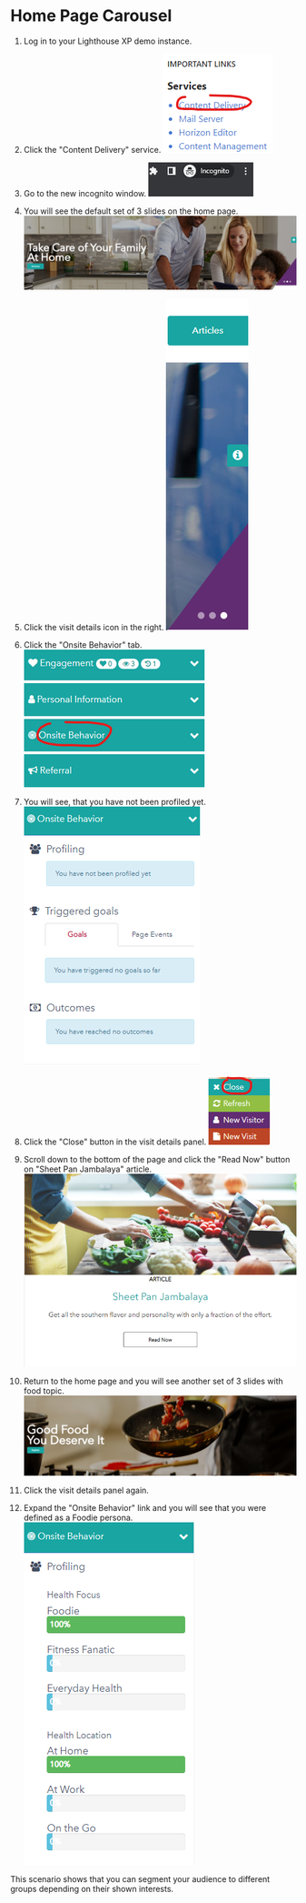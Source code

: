 # Home Page Carousel

1. Log in to your Lighthouse XP demo instance.
2. Click the "Content Delivery" service.
![Content Delivery service](./media/image1.png)

3. Go to the new incognito window.
![Incognito mode](./media/image2.png)

4. You will see the default set of 3 slides on the home page.
![Home banner](./media/image3.png)

5. Click the visit details icon in the right.
![Visit details icon](./media/image5.png)

6. Click the "Onsite Behavior" tab.
![Onsite Behavior Tab](./media/image4.png)

7. You will see, that you have not been profiled yet.
![Profiling field](./media/image6.png)
> 
8. Click the "Close" button in the visit details panel.
![Close button](./media/image7.png)
> 
9. Scroll down to the bottom of the page and click the "Read Now" button on "Sheet Pan Jambalaya" article.
![Read now button](./media/image8.png)
> 
10. Return to the home page and you will see another set of 3 slides with food topic.
![Personalized home page carousel](./media/image9.png)

11. Click the visit details panel again.
12. Expand the "Onsite Behavior" link and you will see that you were defined as a Foodie persona.
![Health Focus definition](./media/image10.png)

This scenario shows that you can segment your audience to different groups depending on their shown interests.